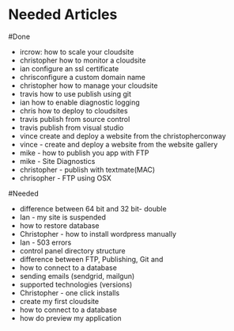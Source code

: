 Needed Articles
==================

#Done
- ircrow:  how to scale your cloudsite
- christopher how to monitor a cloudsite
- ian configure an ssl certificate
- chrisconfigure a custom domain name
- christopher how to manage your cloudsite
- travis how to use publish using git
- ian how to enable diagnostic logging
- chris how to deploy to cloudsites
- travis publish from source control
- travis publish from visual studio
- vince create and deploy a website from the christopherconway
- vince - create and deploy a website from the website gallery
- mike - how to publish you app with FTP
- mike - Site Diagnostics
- christopher - publish with textmate(MAC)
- chrisopher - FTP using OSX


#Needed

- difference between 64 bit and 32 bit- double
- Ian - my site is suspended
- how to restore database
- Christopher - how to install wordpress manually
- Ian - 503 errors
- control panel directory structure
- difference between FTP, Publishing, Git and 
- how to connect to a database
- sending emails (sendgrid, mailgun)
- supported technologies (versions)
- Christopher - one click installs
- create my first cloudsite
- how to connect to a database
- how do preview my application
